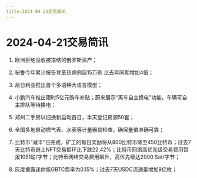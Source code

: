 ```yaml
---
title:2024-04-21交易简讯
---
```

# 2024-04-21交易简讯

1. 欧洲拒绝没收被冻结的俄罗斯资产；

2. 秘鲁今年累计报告登革热病例超15万例 比去年同期增加4倍；

3. 尼日利亚推出首个多语种大语言模型；

4. 小鹏汽车推出限时5亿元购车补贴；蔚来展示“离车自主换电”功能，车辆可自主排队等待换电；

5. 郑州二手房以旧换新启动首日，半天登记房源50套；

6. 全国多地启动燃气表、水表等计量器具检查，确保量值准确可靠；

7. 比特币“减半”已完成，矿工的每日奖励将从900比特币降至450比特币；过去7天比特币链上NFT交易额环比下跌22.42%；比特币网络高优先级交易费用暂报1051聪/字节；比特币网络交易费用飙升，高优先级达2000 Sat/字节；

8. 灰度披露迷你版GBTC费率为0.15%；过去7天USDC流通量增加9亿枚；